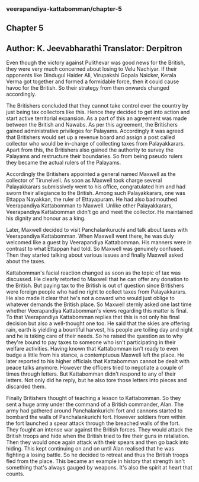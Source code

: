 ### veerapandiya-kattabomman/chapter-5
## Chapter 5
Author: K. Jeevabharathi
Translator: Derpitron
---
Even though the victory against Pulithevar was good news for the British, they were very much concerned about losing to Velu Nachiyar. If their opponents like Dindugul Haider Ali, Virupakshi Gopala Naicker, Kerala Verma got together and formed a formidable force, then it could cause havoc for the British. So their strategy from then onwards changed accordingly.

The Britishers concluded that they cannot take control over the country by just being tax collectors like this. Hence they decided to get into action and start active territorial expansion. As a part of this an agreement was made between the British and Nawabs. As per this agreement, the Britishers gained administrative privileges for Palayams. Accordingly it was agreed that Britishers would set up a revenue board and assign a post called collector who would be in-charge of collecting taxes from Palayakkarars. Apart from this, the Britishers also gained the authority to survey the Palayams and restructure their boundaries. So from being pseudo rulers they became the actual rulers of the Palayams.

Accordingly the Britishers appointed a general named Maxwell as the collector of Tirunelveli. As soon as Maxwell took charge several Palayakkarars submissively went to his office, congratulated him and had sworn their allegiance to the British. Among such Palayakkarars, one was Ettappa Nayakkan, the ruler of Ettayapuram. He had also badmouthed Veerapandiya Kattabomman to Maxwell. Unlike other Palayakkarars, Veerapandiya Kattabomman didn't go and meet the collector. He maintained his dignity and honour as a king.

Later, Maxwell decided to visit Panchalankuruchi and talk about taxes with Veerapandiya Kattabomman. When Maxwell went there, he was duly welcomed like a guest by Veerapandiya Kattabomman. His manners were in contrast to what Ettappan had told. So Maxwell was genuinely confused. Then they started talking about various issues and finally Maxwell asked about the taxes.

Kattabomman's facial reaction changed as soon as the topic of tax was discussed. He clearly retorted to Maxwell that he can offer any donation to the British. But paying tax to the British is out of question since Britishers were foreign people who had no right to collect taxes from Palayakkarars. He also made it clear that he's not a coward who would just oblige to whatever demands the British place. So Maxwell sternly asked one last time whether Veerapandiya Kattabomman's views regarding this matter is final. To that Veerapandiya Kattabomman replies that this is not only his final decision but also a well-thought one too. He said that the skies are offering rain, earth is yielding a bountiful harvest, his people are toiling day and night and he is taking care of their needs. So he raised the question as to why they're bound to pay taxes to someone who isn't participating in their welfare activities. Having known that Kattabomman isn't ready to even budge a little from his stance, a contemptuous Maxwell left the place. He later reported to his higher officials that Kattabomman cannot be dealt with peace talks anymore. However the officers tried to negotiate a couple of times through letters. But Kattabomman didn't respond to any of their letters. Not only did he reply, but he also tore those letters into pieces and discarded them. 

Finally Britishers thought of teaching a lesson to Kattabomman. So they sent a huge army under the command of a British commander, Alan. The army had gathered around Panchalankurichi fort and cannons started to bombard the walls of Panchalankurichi fort. However soldiers from within the fort launched a spear attack through the breached walls of the fort. They fought an intense war against the British forces. They would attack the British troops and hide when the British tried to fire their guns in retaliation. Then they would once again attack with their spears and then go back into hiding. This kept continuing on and on until Alan realised that he was fighting a losing battle. So he decided to retreat and thus the British troops fled from the place. This became an example in history that strength isn't something that's always gauged by weapons. It's also the spirit at heart that counts.
